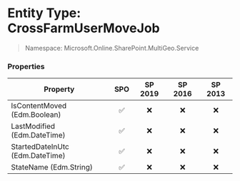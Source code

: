 # Entity Type: CrossFarmUserMoveJob

> Namespace: Microsoft.Online.SharePoint.MultiGeo.Service

### Properties

Property | SPO | SP 2019 | SP 2016 | SP 2013
----------|:---:|:-------:|:-------:|:-------:
IsContentMoved (Edm.Boolean) | ✅ | ❌ | ❌ | ❌
LastModified (Edm.DateTime) | ✅ | ❌ | ❌ | ❌
StartedDateInUtc (Edm.DateTime) | ✅ | ❌ | ❌ | ❌
StateName (Edm.String) | ✅ | ❌ | ❌ | ❌
